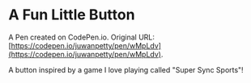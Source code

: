 # A Fun Little Button

A Pen created on CodePen.io. Original URL: [https://codepen.io/juwanpetty/pen/wMpLdv](https://codepen.io/juwanpetty/pen/wMpLdv).

A button inspired by a game I love playing called "Super Sync Sports"!
